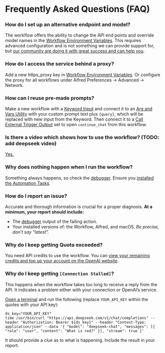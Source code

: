 # Frequently Asked Questions (FAQ)

### How do I set up an alternative endpoint and model?

The workflow offers the ability to change the API end points and override model names in the [Workflow Environment Variables](https://www.alfredapp.com/help/workflows/advanced/variables/#environment). This requires advanced configuration and is not something we can provide support for, but [our community are doing it with great success and can help you](https://www.alfredforum.com/topic/21544-using-alternative-and-local-models-with-the-chatgpt-dall-e-workflow/).

### How do I access the service behind a proxy?

Add a new https_proxy key in [Workflow Environment Variables](https://www.alfredapp.com/help/workflows/advanced/variables/#environment). Or configure the proxy for all workflows under Alfred Preferences → Advanced → Network.

### How can I reuse pre-made prompts?

Make a new workflow with a [Keyword Input](https://www.alfredapp.com/help/workflows/inputs/keyword/) and connect it to an [Arg and Vars Utility](https://www.alfredapp.com/help/workflows/utilities/argument/) with your custom prompt text plus `{query}`, which will be replaced with new input from the Keyword. Then connect it to a [Call External Trigger Output](https://www.alfredapp.com/help/workflows/outputs/call-external-trigger/) set to open `continue_chat` from this workflow.

### Is there a video which shows how to use the workflow? (TODO: add deepseek video)

[Yes.](https://youtube.com/watch?v=eNPMqyV8psY)

### Why does nothing happen when I run the workflow?

Something always happens, so check the [debugger](https://www.alfredapp.com/help/workflows/advanced/debugger/). Ensure you [installed the Automation Tasks](https://www.alfredapp.com/help/kb/automation-task-not-found/).

### How do I report an issue?

Accurate and thorough information is crucial for a proper diagnosis. **At a minimum, your report should include:**

* The [debugger](https://www.alfredapp.com/help/workflows/advanced/debugger/) output of the failing action.
* Your installed versions of: the Workflow, Alfred, and macOS. *Be precise, don’t say “latest”.*

### Why do I keep getting Quota exceeded?

You need API credits to use the workflow. You can [view your remaining credits and top up your account on the OpenAI website](https://platform.deepseek.com/account/billing/overview).

### Why do I keep getting `[Connection Stalled]`?

This happens when the workflow takes too long to receive a reply from the API. It indicates a problem either with your connection or OpenAI’s service.

[Open a terminal](https://support.apple.com/en-gb/guide/terminal/apd5265185d-f365-44cb-8b09-71a064a42125/mac) and run the following (replace `YOUR_API_KEY` within the quotes with your API key):

```console
ds_key="YOUR_API_KEY"
time /usr/bin/curl "https://api.deepseek.com/v1/chat/completions" --header "Authorization: Bearer ${ds_key}" --header "Content-Type: application/json" --data '{ "model": "deepseek-chat", "messages": [{ "role": "user", "content": "What is red?" }], "stream": true }'
```

It should provide a clue as to what is happening. Include the result in your report.